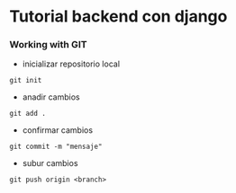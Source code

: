 # Tutorial backend con django #


### Working with GIT

- inicializar repositorio local
```
git init
```

- anadir cambios
```
git add .
```

- confirmar cambios
```
git commit -m "mensaje"
```

- subur cambios
```
git push origin <branch>
```